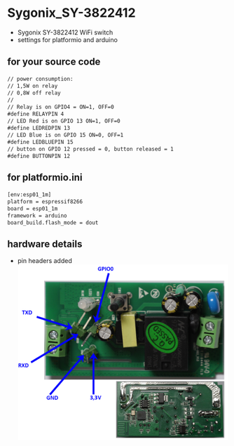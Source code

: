 # Sygonix_SY-3822412
* Sygonix SY-3822412 WiFi switch
* settings for platformio and arduino  

## for your source code
```
// power consumption:
// 1,5W on relay
// 0,8W off relay
//
// Relay is on GPIO4 = ON=1, OFF=0
#define RELAYPIN 4
// LED Red is on GPIO 13 ON=1, OFF=0
#define LEDREDPIN 13
// LED Blue is on GPIO 15 ON=0, OFF=1
#define LEDBLUEPIN 15
// button on GPIO 12 pressed = 0, button released = 1 
#define BUTTONPIN 12
```

## for platformio.ini
```
[env:esp01_1m]
platform = espressif8266
board = esp01_1m
framework = arduino
board_build.flash_mode = dout
```

## hardware details
* pin headers added
![Sygonix SY-3822412](https://github.com/lambkinhill/Sygonix_SY-3822412/blob/main/Sygonix_SY-3822412.png)
